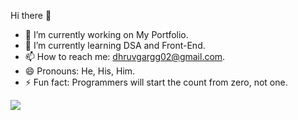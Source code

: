 Hi there 👋

- 🔭 I’m currently working on My Portfolio.
- 🌱 I’m currently learning DSA and Front-End.
- 📫 How to reach me: dhruvgargg02@gmail.com.
- 😄 Pronouns: He, His, Him.
- ⚡ Fun fact: Programmers will start the count from zero, not one. 

<img src="https://github-readme-stats.vercel.app/api?username=dhruvgarg02&&show_icons=true&title_color=edf5e1&icon_color=c3073f&text_color=edf5e1&bg_color=1f2833">

